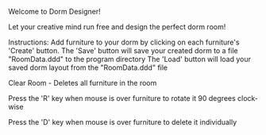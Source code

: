 Welcome to Dorm Designer!

Let your creative mind run free and design the perfect dorm room!

Instructions:
Add furniture to your dorm by clicking on each furniture's 'Create' button.
The 'Save' button will save your created dorm to a file "RoomData.ddd" to the program directory
The 'Load' button will load your saved dorm layout from the "RoomData.ddd" file

Clear Room - Deletes all furniture in the room

Press the 'R' key when mouse is over furniture to rotate it 90 degrees clock-wise

Press the 'D' key when mouse is over furniture to delete it individually


